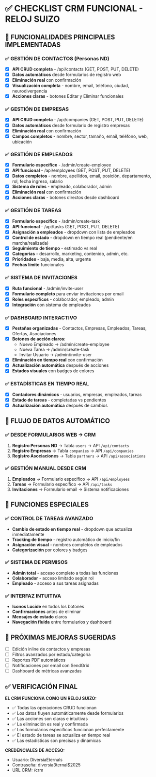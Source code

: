 # ✅ CHECKLIST CRM FUNCIONAL - RELOJ SUIZO

## 🎯 FUNCIONALIDADES PRINCIPALES IMPLEMENTADAS

### ✅ GESTIÓN DE CONTACTOS (Personas ND)
- [x] **API CRUD completa** - /api/contacts (GET, POST, PUT, DELETE)
- [x] **Datos automáticos** desde formularios de registro web
- [x] **Eliminación real** con confirmación
- [x] **Visualización completa** - nombre, email, teléfono, ciudad, neurodivergencia
- [x] **Acciones claras** - botones Editar y Eliminar funcionales

### ✅ GESTIÓN DE EMPRESAS
- [x] **API CRUD completa** - /api/companies (GET, POST, PUT, DELETE)
- [x] **Datos automáticos** desde formulario de registro empresas
- [x] **Eliminación real** con confirmación
- [x] **Campos completos** - nombre, sector, tamaño, email, teléfono, web, ubicación

### ✅ GESTIÓN DE EMPLEADOS
- [x] **Formulario específico** - /admin/create-employee
- [x] **API funcional** - /api/employees (GET, POST, PUT, DELETE)
- [x] **Datos completos** - nombre, apellidos, email, posición, departamento, rol, fecha ingreso, salario
- [x] **Sistema de roles** - empleado, colaborador, admin
- [x] **Eliminación real** con confirmación
- [x] **Acciones claras** - botones directos desde dashboard

### ✅ GESTIÓN DE TAREAS
- [x] **Formulario específico** - /admin/create-task
- [x] **API funcional** - /api/tasks (GET, POST, PUT, DELETE)
- [x] **Asignación a empleados** - dropdown con lista de empleados
- [x] **Control de estado** - dropdown en tiempo real (pendiente/en marcha/realizada)
- [x] **Seguimiento de tiempo** - estimado vs real
- [x] **Categorías** - desarrollo, marketing, contenido, admin, etc.
- [x] **Prioridades** - baja, media, alta, urgente
- [x] **Fechas límite** funcionales

### ✅ SISTEMA DE INVITACIONES
- [x] **Ruta funcional** - /admin/invite-user
- [x] **Formulario completo** para enviar invitaciones por email
- [x] **Roles específicos** - colaborador, empleado, admin
- [x] **Integración** con sistema de empleados

### ✅ DASHBOARD INTERACTIVO
- [x] **Pestañas organizadas** - Contactos, Empresas, Empleados, Tareas, Ofertas, Asociaciones
- [x] **Botones de acción claros**:
  - Nuevo Empleado → /admin/create-employee
  - Nueva Tarea → /admin/create-task
  - Invitar Usuario → /admin/invite-user
- [x] **Eliminación en tiempo real** con confirmación
- [x] **Actualización automática** después de acciones
- [x] **Estados visuales** con badges de colores

### ✅ ESTADÍSTICAS EN TIEMPO REAL
- [x] **Contadores dinámicos** - usuarios, empresas, empleados, tareas
- [x] **Estado de tareas** - completadas vs pendientes
- [x] **Actualización automática** después de cambios

## 🔧 FLUJO DE DATOS AUTOMÁTICO

### ✅ DESDE FORMULARIOS WEB → CRM
1. **Registro Personas ND** → Tabla `users` → API `/api/contacts`
2. **Registro Empresas** → Tabla `companies` → API `/api/companies`
3. **Registro Asociaciones** → Tabla `partners` → API `/api/associations`

### ✅ GESTIÓN MANUAL DESDE CRM
1. **Empleados** → Formulario específico → API `/api/employees`
2. **Tareas** → Formulario específico → API `/api/tasks`
3. **Invitaciones** → Formulario email → Sistema notificaciones

## 🚀 FUNCIONES ESPECIALES

### ✅ CONTROL DE TAREAS AVANZADO
- **Cambio de estado en tiempo real** - dropdown que actualiza inmediatamente
- **Tracking de tiempo** - registro automático de inicio/fin
- **Asignación visual** - nombres completos de empleados
- **Categorización** por colores y badges

### ✅ SISTEMA DE PERMISOS
- **Admin total** - acceso completo a todas las funciones
- **Colaborador** - acceso limitado según rol
- **Empleado** - acceso a sus tareas asignadas

### ✅ INTERFAZ INTUITIVA
- **Iconos Lucide** en todos los botones
- **Confirmaciones** antes de eliminar
- **Mensajes de estado** claros
- **Navegación fluida** entre formularios y dashboard

## 🎯 PRÓXIMAS MEJORAS SUGERIDAS
- [ ] Edición inline de contactos y empresas
- [ ] Filtros avanzados por estado/categoría
- [ ] Reportes PDF automáticos
- [ ] Notificaciones por email con SendGrid
- [ ] Dashboard de métricas avanzadas

## ✅ VERIFICACIÓN FINAL
**EL CRM FUNCIONA COMO UN RELOJ SUIZO:**
- ✅ Todas las operaciones CRUD funcionan
- ✅ Los datos fluyen automáticamente desde formularios
- ✅ Las acciones son claras e intuitivas
- ✅ La eliminación es real y confirmada
- ✅ Los formularios específicos funcionan perfectamente
- ✅ El estado de tareas se actualiza en tiempo real
- ✅ Las estadísticas son precisas y dinámicas

**CREDENCIALES DE ACCESO:**
- Usuario: DiversiaEternals
- Contraseña: diversia3ternal$2025
- URL CRM: /crm